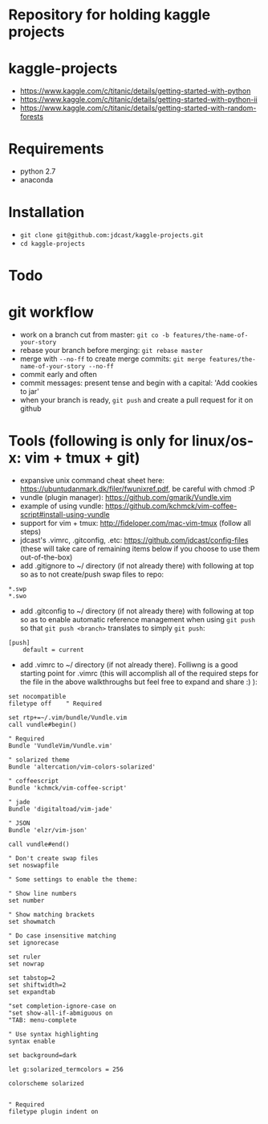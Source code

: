 
Repository for holding kaggle projects
=============

kaggle-projects
============

* https://www.kaggle.com/c/titanic/details/getting-started-with-python
* https://www.kaggle.com/c/titanic/details/getting-started-with-python-ii
* https://www.kaggle.com/c/titanic/details/getting-started-with-random-forests

Requirements
============

* python 2.7
* anaconda

Installation
============
* `git clone git@github.com:jdcast/kaggle-projects.git`
* `cd kaggle-projects`

Todo
====

git workflow
============

* work on a branch cut from master: `git co -b features/the-name-of-your-story`
* rebase your branch before merging: `git rebase master`
* merge with `--no-ff` to create merge commits: `git merge features/the-name-of-your-story --no-ff`
* commit early and often
* commit messages: present tense and begin with a capital: 'Add cookies to jar'
* when your branch is ready, `git push` and create a pull request for it on github

Tools (following is only for linux/os-x: vim + tmux + git)
=====

* expansive unix command cheat sheet here: https://ubuntudanmark.dk/filer/fwunixref.pdf, be careful with chmod :P
* vundle (plugin manager): https://github.com/gmarik/Vundle.vim 
* example of using vundle: https://github.com/kchmck/vim-coffee-script#install-using-vundle
* support for vim + tmux: http://fideloper.com/mac-vim-tmux (follow all steps) 
* jdcast's .vimrc, .gitconfig, .etc: https://github.com/jdcast/config-files (these will take care of remaining items below if you choose to use them out-of-the-box)
* add .gitignore to ~/ directory (if not already there) with following at top so as to not create/push swap files to repo: 
```
*.swp
*.swo
```
* add .gitconfig to ~/ directory (if not already there) with following at top so as to enable automatic reference management when using `git push` so that `git push <branch>` translates to simply `git push`:
```
[push]
	default = current
```
* add .vimrc to ~/ directory (if not already there).  Folliwng is a good starting point for .vimrc (this will accomplish all of the required steps for the file in the above walkthroughs but feel free to expand and share :) ):
```
set nocompatible
filetype off    " Required

set rtp+=~/.vim/bundle/Vundle.vim
call vundle#begin()

" Required
Bundle 'VundleVim/Vundle.vim'   

" solarized theme
Bundle 'altercation/vim-colors-solarized'

" coffeescript
Bundle 'kchmck/vim-coffee-script'

" jade
Bundle 'digitaltoad/vim-jade'

" JSON
Bundle 'elzr/vim-json'

call vundle#end()

" Don't create swap files
set noswapfile

" Some settings to enable the theme:

" Show line numbers
set number 

" Show matching brackets
set showmatch

" Do case insensitive matching
set ignorecase

set ruler
set nowrap

set tabstop=2
set shiftwidth=2
set expandtab

"set completion-ignore-case on
"set show-all-if-abmiguous on
"TAB: menu-complete

" Use syntax highlighting
syntax enable

set background=dark

let g:solarized_termcolors = 256

colorscheme solarized


" Required
filetype plugin indent on
``` 
